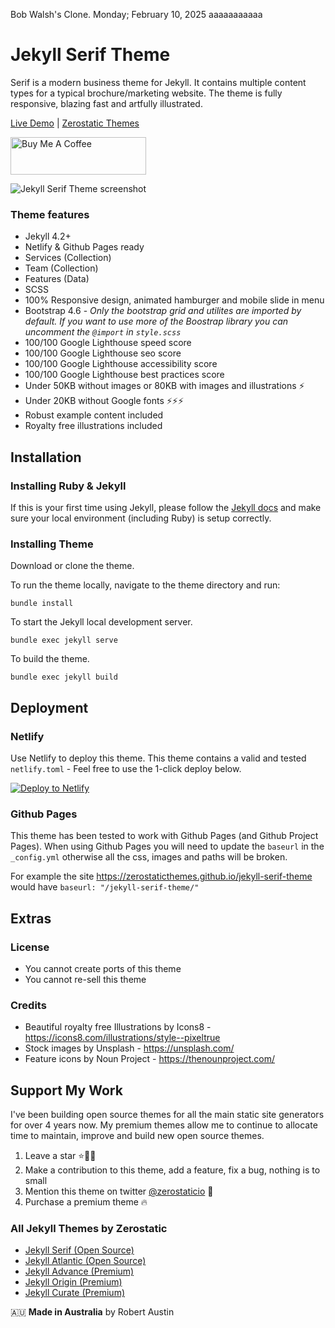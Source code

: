 Bob Walsh's Clone. Monday; February 10, 2025 aaaaaaaaaaa

# Jekyll Serif Theme

Serif is a modern business theme for Jekyll. It contains multiple content types for a typical brochure/marketing website. The theme is fully responsive, blazing fast and artfully illustrated.

[Live Demo](https://jekyll-serif.netlify.app/) |
[Zerostatic Themes](https://www.zerostatic.io)

<a href="https://www.buymeacoffee.com/zerostatic" target="_blank"><img src="https://cdn.buymeacoffee.com/buttons/v2/default-yellow.png" alt="Buy Me A Coffee" style="height: 60px !important;width: 217px !important;" ></a>

![Jekyll Serif Theme screenshot](https://www.zerostatic.io/theme/jekyll-serif/jekyll-serif-screenshot.png)

### Theme features

-   Jekyll 4.2+
-   Netlify & Github Pages ready
-   Services (Collection)
-   Team (Collection)
-   Features (Data)
-   SCSS
-   100% Responsive design, animated hamburger and mobile slide in menu
-   Bootstrap 4.6 - _Only the bootstrap grid and utilites are imported by default. If you want to use more of the Boostrap library you can uncomment the `@import` in `style.scss`_
-   100/100 Google Lighthouse speed score
-   100/100 Google Lighthouse seo score
-   100/100 Google Lighthouse accessibility score
-   100/100 Google Lighthouse best practices score
-   Under 50KB without images or 80KB with images and illustrations ⚡
-   Under 20KB without Google fonts ⚡⚡⚡
-   Robust example content included
-   Royalty free illustrations included

## Installation

### Installing Ruby & Jekyll

If this is your first time using Jekyll, please follow the [Jekyll docs](https://jekyllrb.com/docs/installation/) and make sure your local environment (including Ruby) is setup correctly.

### Installing Theme

Download or clone the theme.

To run the theme locally, navigate to the theme directory and run:

```
bundle install
```

To start the Jekyll local development server.

```
bundle exec jekyll serve
```

To build the theme.

```
bundle exec jekyll build
```

## Deployment

### Netlify

Use Netlify to deploy this theme. This theme contains a valid and tested `netlify.toml` - Feel free to use the 1-click deploy below.

[![Deploy to Netlify](https://www.netlify.com/img/deploy/button.svg)](https://app.netlify.com/start/deploy?repository=https://github.com/zerostaticthemes/jekyll-serif-theme)

### Github Pages

This theme has been tested to work with Github Pages (and Github Project Pages). When using Github Pages you will need to update the `baseurl` in the `_config.yml` otherwise all the css, images and paths will be broken.

For example the site https://zerostaticthemes.github.io/jekyll-serif-theme would have `baseurl: "/jekyll-serif-theme/"`

## Extras

### License

-   You cannot create ports of this theme
-   You cannot re-sell this theme

### Credits

-   Beautiful royalty free Illustrations by Icons8 - https://icons8.com/illustrations/style--pixeltrue
-   Stock images by Unsplash - https://unsplash.com/
-   Feature icons by Noun Project - https://thenounproject.com/

## Support My Work

I've been building open source themes for all the main static site generators for over 4 years now. My premium themes allow me to continue to allocate time to maintain, improve and build new open source themes.

1. Leave a star ⭐🙏🏻
2. Make a contribution to this theme, add a feature, fix a bug, nothing is to small
3. Mention this theme on twitter [@zerostaticio](https://twitter.com/zerostaticio) 📢
4. Purchase a premium theme 🔥

### All Jekyll Themes by Zerostatic

-   [Jekyll Serif (Open Source)](https://www.zerostatic.io/theme/jekyll-serif/)
-   [Jekyll Atlantic (Open Source)](https://www.zerostatic.io/theme/jekyll-atlantic/)
-   [Jekyll Advance (Premium)](https://www.zerostatic.io/theme/jekyll-advance/)
-   [Jekyll Origin (Premium)](https://www.zerostatic.io/theme/jekyll-origin/)
-   [Jekyll Curate (Premium)](https://www.zerostatic.io/theme/jekyll-curate/)

🇦🇺 **Made in Australia** by Robert Austin
